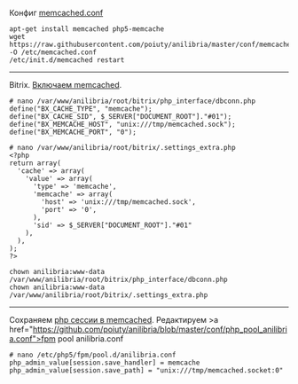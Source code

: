 Конфиг <a href="https://github.com/poiuty/anilibria/blob/master/conf/memcached.conf">memcached.conf</a>

```
apt-get install memcached php5-memcache
wget https://raw.githubusercontent.com/poiuty/anilibria/master/conf/memcached.conf -O /etc/memcached.conf
/etc/init.d/memcached restart
```

<hr>

Bitrix. <a href="https://dev.1c-bitrix.ru/learning/course/index.php?COURSE_ID=32&LESSON_ID=5505">Включаем memcached</a>.
```
# nano /var/www/anilibria/root/bitrix/php_interface/dbconn.php
define("BX_CACHE_TYPE", "memcache");
define("BX_CACHE_SID", $_SERVER["DOCUMENT_ROOT"]."#01");
define("BX_MEMCACHE_HOST", "unix:///tmp/memcached.sock");
define("BX_MEMCACHE_PORT", "0");
```
```
# nano /var/www/anilibria/root/bitrix/.settings_extra.php
<?php
return array(
  'cache' => array(
    'value' => array(
      'type' => 'memcache',
      'memcache' => array(
        'host' => 'unix:///tmp/memcached.sock',
        'port' => '0',
      ),
      'sid' => $_SERVER["DOCUMENT_ROOT"]."#01"
    ),
  ),
);
?>
```
```
chown anilibria:www-data /var/www/anilibria/root/bitrix/php_interface/dbconn.php
chown anilibria:www-data /var/www/anilibria/root/bitrix/.settings_extra.php
```
<hr>

Сохраняем <a href="http://php.net/manual/ru/memcached.sessions.php">php сессии в memcached</a>. Редактируем >a href="https://github.com/poiuty/anilibria/blob/master/conf/php_pool_anilibria.conf">fpm pool anilibria.conf</a>
```
# nano /etc/php5/fpm/pool.d/anilibria.conf
php_admin_value[session.save_handler] = memcache
php_admin_value[session.save_path] = "unix:///tmp/memcached.socket:0"
```
